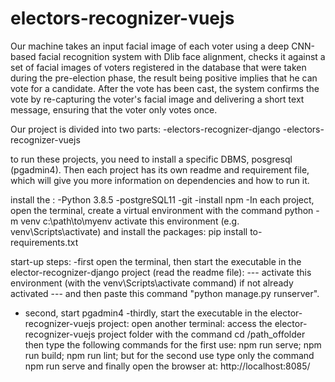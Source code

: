 # electors-recognizer-vuejs

Our machine takes an input facial image of each voter using a deep CNN-based facial recognition system with Dlib face alignment, checks it against a set of facial images of voters registered in the database that were taken during the pre-election phase, the result being positive implies that he can vote for a candidate. After the vote has been cast, the system confirms the vote by re-capturing the voter's facial image and delivering a short text message, ensuring that the voter only votes once.


Our project is divided into two parts:
-electors-recognizer-django
-electors-recognizer-vuejs

to run these projects, you need to install a specific DBMS, posgresql (pgadmin4). Then each project has its own readme and requirement file, which will give you more information on dependencies and how to run it.

install the :
-Python 3.8.5
-postgreSQL11
-git
-install npm
-In each project, open the terminal, create a virtual environment with the command python -m venv c:\path\to\myenv 
	activate this environment (e.g. venv\Scripts\activate) and install the packages: pip install to-requirements.txt





start-up steps:
-first open the terminal, then start the executable in the elector-recognizer-django project (read the readme file):
--- activate this environment (with the venv\Scripts\activate command) if not already activated
--- and then paste this command "python manage.py runserver".
- second, start pgadmin4
-thirdly, start the executable in the elector-recognizer-vuejs project: 
open another terminal: access the elector-recognizer-vuejs project folder with the command cd /path_offolder
then type the following commands for the first use: npm run serve; npm run build; npm run lint; but for the second use type only the command npm run serve
and finally open the browser at: http://localhost:8085/


